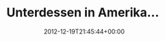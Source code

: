 ---
retweeted: false
source: <a href="http://twitter.com" rel="nofollow">Twitter Web Client</a>
entities:
  hashtags: []
  symbols: []
  user_mentions: []
  urls:
  - url: http://t.co/w9hi2j30
    expanded_url: http://imgur.com/uWtw1
    display_url: imgur.com/uWtw1
    indices:
    - '24'
    - '44'
display_text_range:
- '0'
- '44'
favorite_count: '0'
id_str: '281515685727858690'
truncated: false
retweet_count: '0'
id: '281515685727858690'
possibly_sensitive: false
created_at: Wed Dec 19 21:45:44 +0000 2012
favorited: false
full_text: Unterdessen in Amerika… 
lang: de
quote_url: http://imgur.com/uWtw1
tags:
- pesos:twitter
date: '2012-12-19T21:45:44+00:00'
src: https://twitter.com/bascht/status/281515685727858690
original_url: https://twitter.com/bascht/status/281515685727858690
type: twitter_tweet
text: Unterdessen in Amerika… 
title: Unterdessen in Amerika… 

---